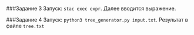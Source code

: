 ###Задание 3
Запуск: `stac exec expr`. Далее вводится выражение.

###Задание 4
Запуск: `python3 tree_generator.py input.txt`. Результат в файле `tree.txt`